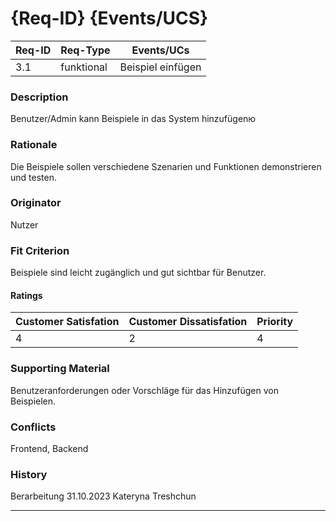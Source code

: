 # {Req-ID} {Events/UCS}

| Req-ID | Req-Type   | Events/UCs |
|--------|------------|------------|
| 3.1    | funktional |    Beispiel einfügen        |

### Description
Benutzer/Admin kann Beispiele in das System hinzufügenю

### Rationale
Die Beispiele sollen verschiedene Szenarien und Funktionen demonstrieren und testen.
### Originator
Nutzer

### Fit Criterion
Beispiele sind leicht zugänglich und gut sichtbar für Benutzer.

#### Ratings
| Customer Satisfation | Customer Dissatisfation | Priority |
|----------------------|-------------------------|----------|
| 4                    | 2                       | 4        |

### Supporting Material
Benutzeranforderungen oder Vorschläge für das Hinzufügen von Beispielen.
### Conflicts
Frontend, Backend 
### History

Berarbeitung 31.10.2023 Kateryna Treshchun


---
